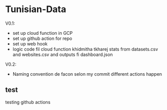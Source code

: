 # Tunisian-Data

V0.1:
- set up cloud function in GCP
- set up github action for repo
- set up web hook
- logic code fil cloud function khidmitha tkharej stats from datasets.csv and websites.csv and outputs fi dashboard.json

V0.2:
- Naming convention de facon selon my commit different actions happen


## test 

testing github actions 
